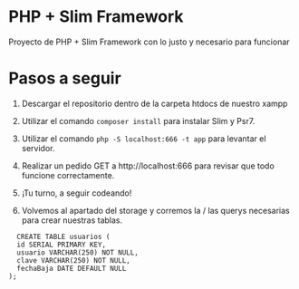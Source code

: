 # PHP + Slim Framework

Proyecto de PHP + Slim Framework con lo justo y necesario para funcionar

# Pasos a seguir

1. Descargar el repositorio dentro de la carpeta htdocs de nuestro xampp
2. Utilizar el comando ``composer install`` para instalar Slim y Psr7.
3. Utilizar el comando ``php -S localhost:666 -t app`` para levantar el servidor.
4. Realizar un pedido GET a http://localhost:666 para revisar que todo funcione correctamente.
5. ¡Tu turno, a seguir codeando! 



20. Volvemos al apartado del storage y corremos la / las querys necesarias para crear nuestras tablas.

```
  CREATE TABLE usuarios (
  id SERIAL PRIMARY KEY,
  usuario VARCHAR(250) NOT NULL,
  clave VARCHAR(250) NOT NULL,
  fechaBaja DATE DEFAULT NULL
);
```

